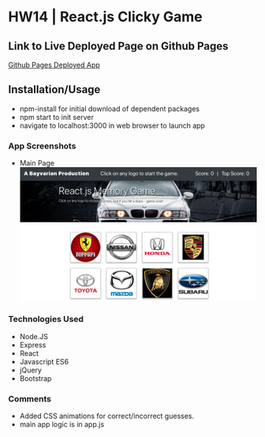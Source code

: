 # HW14 | React.js Clicky Game

## Link to Live Deployed Page on Github Pages
[Github Pages Deployed App](https://bavarianstance.github.io/hw14-clicky-game/)

## Installation/Usage
* npm-install for initial download of dependent packages
* npm start to init server
* navigate to localhost:3000 in web browser to launch app

### App Screenshots
* Main Page
![homepage](./src/imgs/screenshot.png "Home Page")

### Technologies Used
* Node.JS 
* Express
* React
* Javascript ES6
* jQuery
* Bootstrap

### Comments
* Added CSS animations for correct/incorrect guesses.
* main app logic is in app.js